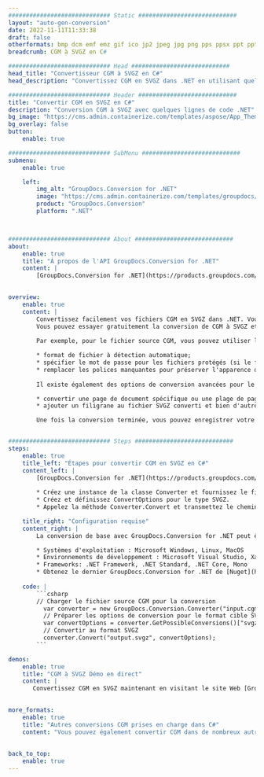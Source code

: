 ```yaml
---
############################# Static ############################
layout: "auto-gen-conversion"
date: 2022-11-11T11:33:38
draft: false
otherformats: bmp dcm emf emz gif ico jp2 jpeg jpg png pps ppsx ppt pptx psb psd svg svgz tga tif tiff webp wmf wmz
breadcrumb: CGM à SVGZ en C#

############################# Head ############################
head_title: "Convertisseur CGM à SVGZ en C#"
head_description: "Convertissez CGM en SVGZ dans .NET en utilisant quelques lignes de code. Utilisez l'API de conversion de documents GroupDocs pour convertir plus de 160 formats de fichiers."

############################# Header ############################
title: "Convertir CGM en SVGZ en C#"
description: "Conversion CGM à SVGZ avec quelques lignes de code .NET"
bg_image: "https://cms.admin.containerize.com/templates/aspose/App_Themes/V3/images/bg/header1.png"
bg_overlay: false
button:
    enable: true

############################# SubMenu ############################
submenu:
    enable: true

    left:
        img_alt: "GroupDocs.Conversion for .NET"
        image: "https://cms.admin.containerize.com/templates/groupdocs/images/product-logos/90x90-noborder/groupdocs-conversion-net.png"
        product: "GroupDocs.Conversion"
        platform: ".NET"



############################# About ############################
about:
    enable: true
    title: "À propos de l'API GroupDocs.Conversion for .NET"
    content: |
        [GroupDocs.Conversion for .NET](https://products.groupdocs.com/conversion/net/) peut être utilisé pour convertir Microsoft Word, Excel, PowerPoint, PDF, Visio et d'autres formats. GroupDocs.Conversion est une API autonome adaptée aux systèmes back-end et internes nécessitant des performances élevées. Il ne dépend d'aucun logiciel tel que Microsoft ou Open Office.
    

overview:
    enable: true
    content: |
        Convertissez facilement vos fichiers CGM en SVGZ dans .NET. Vous pouvez utiliser seulement quelques lignes de code C# dans n'importe quelle plate-forme de votre choix comme - Windows, Linux, macOS.
        Vous pouvez essayer gratuitement la conversion de CGM à SVGZ et évaluer la qualité des résultats de conversion. En plus des scénarios de conversion de fichiers simples, vous pouvez essayer des options plus avancées pour charger le fichier source CGM et pour enregistrer le résultat de sortie SVGZ. 
        
        Par exemple, pour le fichier source CGM, vous pouvez utiliser les options de chargement suivantes :

        * format de fichier à détection automatique;
        * spécifier le mot de passe pour les fichiers protégés (si le format de fichier le prend en charge);
        * remplacer les polices manquantes pour préserver l'apparence du document.
        
        Il existe également des options de conversion avancées pour le fichier SVGZ :

        * convertir une page de document spécifique ou une plage de pages;
        * ajouter un filigrane au fichier SVGZ converti et bien d'autres.

        Une fois la conversion terminée, vous pouvez enregistrer votre fichier SVGZ dans le chemin du fichier local ou dans tout stockage tiers tel que FTP, Amazon S3, Google Drive, Dropbox, etc. Veuillez noter - pour convertir CGM en SVGZ aucun logiciel supplémentaire n'est nécessaire - comme MS Office, Open Office, Adobe Acrobat Reader, etc.


############################# Steps ############################
steps:
    enable: true
    title_left: "Étapes pour convertir CGM en SVGZ en C#"
    content_left: |
        [GroupDocs.Conversion for .NET](https://products.groupdocs.com/conversion/net/) permet aux développeurs de convertir facilement un fichier CGM en SVGZ avec quelques lignes de code.
        
        * Créez une instance de la classe Converter et fournissez le fichier CGM avec le chemin complet
        * Créez et définissez ConvertOptions pour le type SVGZ.
        * Appelez la méthode Converter.Convert et transmettez le chemin complet et le format (SVGZ) en tant que paramètre

    title_right: "Configuration requise"
    content_right: |
        La conversion de base avec GroupDocs.Conversion for .NET peut être effectuée en quelques étapes simples. Nos API sont prises en charge sur toutes les principales plates-formes et systèmes d'exploitation. Avant d'exécuter le code ci-dessous, assurez-vous que les prérequis suivants sont installés sur votre système.

        * Systèmes d'exploitation : Microsoft Windows, Linux, MacOS
        * Environnements de développement : Microsoft Visual Studio, Xamarin, MonoDevelop
        * Frameworks: .NET Framework, .NET Standard, .NET Core, Mono
        * Obtenez le dernier GroupDocs.Conversion for .NET de [Nuget](https://www.nuget.org/packages/groupdocs.conversion)
         
    code: |
        ```csharp    
        // Charger le fichier source CGM pour la conversion
          var converter = new GroupDocs.Conversion.Converter("input.cgm");
          // Préparer les options de conversion pour le format cible SVGZ
          var convertOptions = converter.GetPossibleConversions()["svgz"].ConvertOptions;
          // Convertir au format SVGZ
          converter.Convert("output.svgz", convertOptions);
        ```

demos:
    enable: true
    title: "CGM à SVGZ Démo en direct"
    content: |
       Convertissez CGM en SVGZ maintenant en visitant le site Web [GroupDocs.Conversion App](https://products.groupdocs.app/conversion/family). La démo en ligne présente les avantages suivants
          

more_formats:
    enable: true
    title: "Autres conversions CGM prises en charge dans C#"
    content: "Vous pouvez également convertir CGM dans de nombreux autres formats de fichiers. Veuillez consulter la liste ci-dessous."
       
       
back_to_top:
    enable: true
---
```

